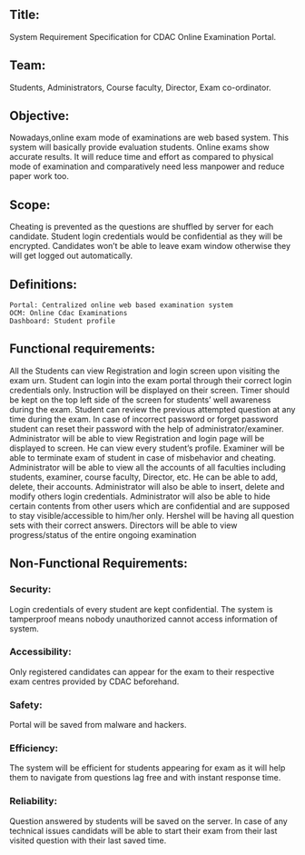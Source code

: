 ## Title:
System Requirement Specification for CDAC Online Examination Portal.

## Team: 
Students, Administrators, Course faculty, Director, Exam co-ordinator. 

## Objective:
	
Nowadays,online exam mode of examinations are web based system. This system will basically provide evaluation students. Online exams show accurate results. It will reduce time and effort as compared to physical mode of examination and comparatively need less manpower and reduce paper work too.

## Scope:
	
Cheating is prevented as the questions are shuffled by server for each candidate.
Student login credentials would be confidential as they will be encrypted. 
Candidates won’t be able to leave exam window otherwise they will get logged out automatically.

## Definitions:
	Portal: Centralized online web based examination system
	OCM: Online Cdac Examinations
	Dashboard: Student profile 

## Functional requirements:
All the Students can view Registration and login screen upon visiting the exam urn. 
Student can login into the exam portal through their correct login credentials only. 
Instruction will be displayed on their screen. 
Timer should be kept on the top left side of the screen for students’ well awareness during the exam. 
Student can review the previous attempted question at any time during the exam. 
In case of incorrect password or forget password student can reset their password with the help of administrator/examiner. Administrator will be able to view Registration and login page will be displayed to screen. 
He can view every student’s profile. 
Examiner will be able to terminate exam of student in case of misbehavior and cheating. 
Administrator will be able to view all the accounts of all faculties including students, examiner, course faculty, Director, etc. 
He can be able to add, delete, their accounts. 
Administrator will also be able to insert, delete and modify others login credentials. 
Administrator will also be able to hide certain contents from other users which are confidential and are supposed to stay visible/accessible to him/her only. 
Hershel will be having all question sets with their correct answers. Directors will be able to view progress/status of the entire ongoing examination

## Non-Functional Requirements:

### Security: 
Login credentials of every student are kept confidential. 
The system is tamperproof means nobody unauthorized cannot access information of system.

### Accessibility:
Only registered candidates can appear for the exam to their respective exam centres provided by CDAC beforehand.

### Safety:
	
 Portal will be saved from malware and hackers.

### Efficiency:

The system will be efficient for students appearing for exam as it will help them to navigate from questions lag free and with instant response time.

### Reliability:
Question answered by students will be saved on the server.
In case of any technical issues candidats will be able to start their exam from their last visited question with their last saved time.
	








